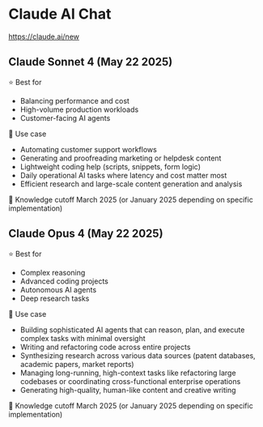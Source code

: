 # Claude AI Chat

https://claude.ai/new

## Claude Sonnet 4 (May 22 2025)

⭐ Best for

- Balancing performance and cost
- High-volume production workloads
- Customer-facing AI agents

👥 Use case

- Automating customer support workflows
- Generating and proofreading marketing or helpdesk content
- Lightweight coding help (scripts, snippets, form logic)
- Daily operational AI tasks where latency and cost matter most
- Efficient research and large-scale content generation and analysis

📖 Knowledge cutoff
March 2025 (or January 2025 depending on specific implementation)

## Claude Opus 4 (May 22 2025)

⭐ Best for

- Complex reasoning
- Advanced coding projects
- Autonomous AI agents
- Deep research tasks

👥 Use case

- Building sophisticated AI agents that can reason, plan, and execute complex tasks with minimal oversight
- Writing and refactoring code across entire projects
- Synthesizing research across various data sources (patent databases, academic papers, market reports)
- Managing long-running, high-context tasks like refactoring large codebases or coordinating cross-functional enterprise operations
- Generating high-quality, human-like content and creative writing

📖 Knowledge cutoff
March 2025 (or January 2025 depending on specific implementation)

